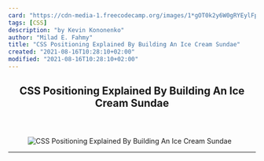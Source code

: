 ```yaml
---
card: "https://cdn-media-1.freecodecamp.org/images/1*gOT0k2y6W0gRYEylFp0cxQ.jpeg"
tags: [CSS]
description: "by Kevin Kononenko"
author: "Milad E. Fahmy"
title: "CSS Positioning Explained By Building An Ice Cream Sundae"
created: "2021-08-16T10:28:10+02:00"
modified: "2021-08-16T10:28:10+02:00"
---
```

<div class="site-wrapper">
<main id="site-main" class="site-main outer">
<div class="inner">
<article class="post-full post tag-css tag-web-development tag-programming tag-design tag-tech ">
<header class="post-full-header">
<h1 class="post-full-title">CSS Positioning Explained By Building An Ice Cream Sundae</h1>
</header>
<figure class="post-full-image">
<picture>
<source media="(max-width: 700px)" sizes="1px" srcset="data:image/gif;base64,R0lGODlhAQABAIAAAAAAAP///yH5BAEAAAAALAAAAAABAAEAAAIBRAA7 1w">
<source media="(min-width: 701px)" sizes="(max-width: 800px) 400px,
(max-width: 1170px) 700px,
1400px" srcset="https://cdn-media-1.freecodecamp.org/images/1*gOT0k2y6W0gRYEylFp0cxQ.jpeg 300w,
https://cdn-media-1.freecodecamp.org/images/1*gOT0k2y6W0gRYEylFp0cxQ.jpeg 600w,
https://cdn-media-1.freecodecamp.org/images/1*gOT0k2y6W0gRYEylFp0cxQ.jpeg 1000w,
https://cdn-media-1.freecodecamp.org/images/1*gOT0k2y6W0gRYEylFp0cxQ.jpeg 2000w">
<img onerror="this.style.display='none'" src="https://cdn-media-1.freecodecamp.org/images/1*gOT0k2y6W0gRYEylFp0cxQ.jpeg" alt="CSS Positioning Explained By Building An Ice Cream Sundae">
</picture>
</figure>
<section class="post-full-content">
<div class="post-content medium-migrated-article">
</div>
<hr>
</section>
</article>
</div>
</main>
</div>
<!-- Google Tag Manager (noscript) -->
<!-- End Google Tag Manager (noscript) -->

